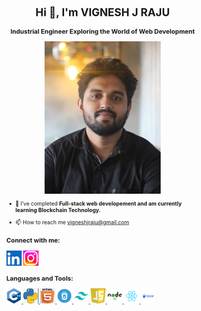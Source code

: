 <h1 align="center">Hi 👋, I'm VIGNESH J RAJU</h1>
<h3 align="center">Industrial Engineer Exploring the World of Web Development</h3>


<p>

<center>
<img src="Photo 2.jpeg" alt="photo"height="400" >
</center>



- 🌱 I’ve completed  **Full-stack web developement and am currently learning Blockchain Technology.**

<!-- - 👨‍💻 All of my projects are available at <a href="https://vjr5.wordpress.com/">vjr5.wordpress.com </a> -->


- 📫 How to reach me <a href="mailto:vigneshjraju@gmail.com">vigneshjraju@gmail.com </a>

<!-- - 📄 Know about my experiences  <a href="https://vjr5.wordpress.com/">vjr5.wordpress.com </a> -->

<!-- - ⚡ Fun fact *** I Think iam funny! you know why? BECAUSE I'M BATMAN *** -->

</p>

<h3 align="left">Connect with me:</h3>
<p align="left">
<a href="https://www.linkedin.com/in/vigneshjraju"><img align="center" src="Linkedln.png" alt="www.linkedin.com/in/vigneshjraju" height="40" width="40" /></a>
<a href="https://www.instagram.com/vignesh_j_r/" ><img align="center" src="Instagram.png" alt="https://www.instagram.com/vignesh_j_r/" height="40" width="40" /></a>
</p>

<h3 align="left">Languages and Tools:</h3>
<p align="left"> 
    <a href="https://www.w3schools.com/cpp/"> <img src="C++.png" alt="cplusplus" width="40" height="40"/> </a>
    <a href="https://www.python.org" > <img src="Python.png" alt="python" width="40" height="40"/> </a> 
    <a href="https://www.w3.org/html/"> <img src="html.png" alt="html5" width="40" height="40"/> </a> 
    <a href="https://www.w3schools.com/css/" > <img src="CSS.webp" alt="CSS" width="40" height="40"/> </a> 
    <a href="https://tailwindcss.com/" > <img src="Tailwind.png" alt="Tailwind" width="40" height="40"/> </a> 
    <a href="https://www.w3schools.com/js/" > <img src="Javascript.png" alt="JS" width="40" height="40"/> </a>
    <a href="https://nodejs.org/en" > <img src="nodejs.png" alt="nodejs" width="40" height="40"/> </a>  
    <a href="https://react.dev/" > <img src="React.png" alt="Reactjs" width="40" height="40"/> </a> 
    <a href="https://www.docker.com/" > <img src="Docker.svg" alt="Docker" width="40" height="40"/> </a> 

</p>

